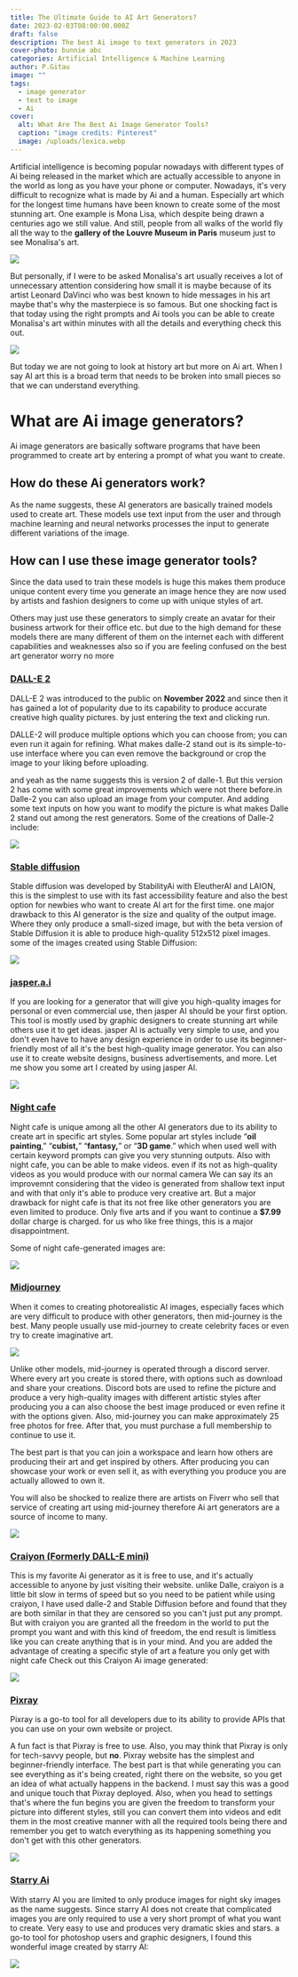 ```yaml
---
title: The Ultimate Guide to AI Art Generators?
date: 2023-02-03T08:00:00.000Z
draft: false
description: The best Ai image to text generators in 2023
cover-photo: bunnie abc
categories: Artificial Intelligence & Machine Learning
author: P.Gitau
image: ""
tags:
  - image generator
  - text to image
  - Ai
cover:
  alt: What Are The Best Ai Image Generator Tools?
  caption: "image credits: Pinterest"
  image: /uploads/lexica.webp
---
```

Artificial intelligence is becoming popular nowadays with different types of Ai being released in the market which are actually accessible to anyone in the world as long as you have your phone or computer. Nowadays, it's very difficult to recognize what is made by Ai and a human. Especially art which for the longest time humans have been known to create some of the most stunning art. One example is Mona Lisa, which despite being drawn a centuries ago we still value. And still, people from all walks of the world fly all the way to the **gallery of the Louvre Museum in Paris** museum just to see Monalisa's art.

![](/uploads/merlin_137029152_aa4f1816-a22b-477d-8ee4-ebeb6c390ce4-superjumbo.webp)

But personally, if I were to be asked Monalisa's art usually receives a lot of unnecessary attention considering how small it is maybe because of its artist Leonard DaVinci who was best known to hide messages in his art maybe that's why the masterpiece is so famous. But one shocking fact is that today using the right prompts and Ai tools you can be able to create Monalisa's art within minutes with all the details and everything check this out.

![](/uploads/2a7e9f9d00000578-3159292-the_new_living_mona_lisa_uses_artificial_intelligence_to_make_a_-a-77_1436792724386.jpg)

But today we are not going to look at history art but more on Ai art. When I say AI art this is a broad term that needs to be broken into small pieces so that we can understand everything.

# What are Ai image generators?

Ai image generators are basically software programs that have been programmed to create art by entering a prompt of what you want to create.

## How do these Ai generators work?

As the name suggests, these AI generators are basically trained models used to create art. These models use text input from the user and through machine learning and neural networks processes the input to generate different variations of the image.

## How can I use these image generator tools?

Since the data used to train these models is huge this makes them produce unique content every time you generate an image hence they are now used by artists and fashion designers to come up with unique styles of art.

Others may just use these generators to simply create an avatar for their business artwork for their office etc. but due to the high demand for these models there are many different of them on the internet each with different capabilities and weaknesses also so if you are feeling confused on the best art generator worry no more

### [DALL-E 2](https://openai.com/dall-e-2/)

DALL-E 2 was introduced to the public on **November 2022** and since then it has gained a lot of popularity due to its capability to produce accurate creative high quality pictures. by just entering the text and clicking run.

DALLE-2 will produce multiple options which you can choose from; you can even run it again for refining. What makes dalle-2 stand out is its simple-to-use interface where you can even remove the background or crop the image to your liking before uploading.

and yeah as the name suggests this is version 2 of dalle-1. But this version 2 has come with some great improvements which were not there before.in Dalle-2 you can also upload an image from your computer. And adding some text inputs on how you want to modify the picture is what makes Dalle 2 stand out among the rest generators. Some of the creations of Dalle-2 include:

![](/uploads/screenshot-2022-04-06-at-9-55-11-pm.webp)

### [Stable diffusion](https://stable-diffusion-art.com/)

Stable diffusion was developed by StabilityAi with EleutherAI and LAION, this is the simplest to use with its fast accessibility feature and also the best option for newbies who want to create AI art for the first time. one major drawback to this AI generator is the size and quality of the output image. Where they only produce a small-sized image, but with the beta version of Stable Diffusion it is able to produce high-quality 512x512 pixel images. some of the images created using Stable Diffusion:

![](/uploads/stable-diffusion-press-1024x592.jpeg)

### [jasper.a.i](https://www.googleadservices.com/pagead/aclk?sa=L&ai=DChcSEwis14e0lYH9AhUKkGgJHfMiABEYABAAGgJ3Zg&ohost=www.google.com&cid=CAESbOD2ZeyvyuoIL7GxboPrPea5-sQ2S0Xq5-E1Wo1gJdomky9EJ3fYN5rxEHTairasgR9ul0IYUwlcEZVkp4X9q3qf9YVTdHn4e_aYAlMR2Pr9e0izEHYnRGAubnu45kC6-LSjC9bcLDLJqV2qOw&sig=AOD64_0lezyC6uk27pr_oOEz1FYbiJxwaQ&q&adurl&ved=2ahUKEwjM7oC0lYH9AhUCXqQEHbayAs8Q0Qx6BAgJEAE)

If you are looking for a generator that will give you high-quality images for personal or even commercial use, then jasper AI should be your first option. This tool is mostly used by graphic designers to create stunning art while others use it to get ideas. jasper AI is actually very simple to use, and you don't even have to have any design experience in order to use its beginner-friendly most of all it's the best high-quality image generator. You can also use it to create website designs, business advertisements, and more. Let me show you some art I created by using jasper AI.

![](/uploads/jasper-art-hero.jpg)

### [Night cafe](https://nightcafe.studio/)

Night cafe is unique among all the other AI generators due to its ability to create art in specific art styles. Some popular art styles include “**oil painting**,” “**cubist,**” “**fantasy,**” or “**3D game**.” which when used well with certain keyword prompts can give you very stunning outputs. Also with night cafe, you can be able to make videos. even if its not as high-quality videos as you would produce with our normal camera We can say its an improvemnt considering that the video is generated from shallow text input and with that only it's able to produce very creative art. But a major drawback for night cafe is that its not free like other generators you are even limited to produce. Only five arts and if you want to continue a **$7.99** dollar charge is charged. for us who like free things, this is a major disappointment.

Some of night cafe-generated images are:

![](/uploads/ujjuppj6u04blprjpfqd_2x.webp)

### [Midjourney ](https://midjourney.com/)

When it comes to creating photorealistic AI images, especially faces which are very difficult to produce with other generators, then mid-journey is the best. Many people usually use mid-journey to create celebrity faces or even try to create imaginative art.

![](/uploads/tcmcj1qcbfxl1g2i7apa_2x.webp)

Unlike other models, mid-journey is operated through a discord server. Where every art you create is stored there, with options such as download and share your creations. Discord bots are used to refine the picture and produce a very high-quality images with different artistic styles after producing you a can also choose the best image produced or even refine it with the options given. Also, mid-journey you can make approximately 25 free photos for free. After that, you must purchase a full membership to continue to use it.

The best part is that you can join a workspace and learn how others are producing their art and get inspired by others. After producing you can showcase your work or even sell it, as with everything you produce you are actually allowed to own it.

You will also be shocked to realize there are artists on Fiverr who sell that service of creating art using mid-journey therefore Ai art generators are a source of income to many.

![](/uploads/xbyqfwnj1kb4v7akqryn.webp)

### [Craiyon (Formerly DALL-E mini)](https://www.craiyon.com/)

This is my favorite Ai generator as it is free to use, and it's actually accessible to anyone by just visiting their website. unlike Dalle, craiyon is a little bit slow in terms of speed but so you need to be patient while using craiyon, I have used dalle-2 and Stable Diffusion before and found that they are both similar in that they are censored so you can't just put any prompt. But with craiyon you are granted all the freedom in the world to put the prompt you want and with this kind of freedom, the end result is limitless like you can create anything that is in your mind. And you are added the advantage of creating a specific style of art a feature you only get with night cafe Check out this Craiyon Ai image generated:

![](/uploads/38gwiyqqu7g91.webp)

### [Pixray](https://pixray.gob.io/)

Pixray is a go-to tool for all developers due to its ability to provide APIs that you can use on your own website or project.

A fun fact is that Pixray is free to use. Also, you may think that Pixray is only for tech-savvy people, but **no**. Pixray website has the simplest and beginner-friendly interface. The best part is that while generating you can see everything as it's being created, right there on the website, so you get an idea of what actually happens in the backend. I must say this was a good and unique touch that Pixray deployed. Also, when you head to settings that's where the fun begins you are given the freedom to transform your picture into different styles, still you can convert them into videos and edit them in the most creative manner with all the required tools being there and remember you get to watch everything as its happening something you don't get with this other generators.

![](/uploads/icqtchy5p7z71.webp)

### [Starry Ai](https://www.starryai.com/)

With starry AI you are limited to only produce images for night sky images as the name suggests. Since starry AI does not create that complicated images you are only required to use a very short prompt of what you want to create. Very easy to use and produces very dramatic skies and stars. a go-to tool for photoshop users and graphic designers, I found this wonderful image created by starry AI:

![](/uploads/1_ctt5xtojcbpc2eso7hpffa.webp)